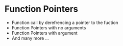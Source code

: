 # Function Pointers
* Function call by derefrencing a pointer to the fuction
* Function Pointers with no arguments
* Function Pointers with argument
* And many more ...
